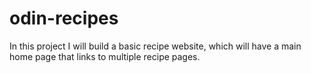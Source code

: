 # odin-recipes
In this project I will build a basic recipe website, which will have a main home page that links to multiple recipe pages.

